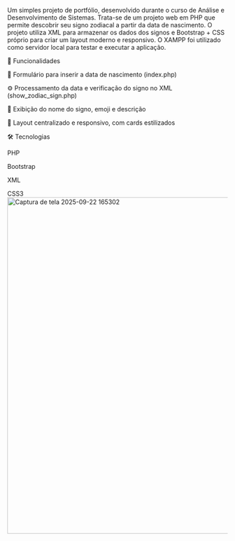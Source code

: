 Um simples projeto de portfólio, desenvolvido durante o curso de Análise e Desenvolvimento de Sistemas.
Trata-se de um projeto web em PHP que permite descobrir seu signo zodiacal a partir da data de nascimento.
O projeto utiliza XML para armazenar os dados dos signos e Bootstrap + CSS próprio para criar um layout moderno e responsivo.
O XAMPP foi utilizado como servidor local para testar e executar a aplicação.

🔹 Funcionalidades

📝 Formulário para inserir a data de nascimento (index.php)

⚙️ Processamento da data e verificação do signo no XML (show_zodiac_sign.php)

🎨 Exibição do nome do signo, emoji e descrição

📱 Layout centralizado e responsivo, com cards estilizados

🛠 Tecnologias

PHP

Bootstrap

XML

CSS3
<img width="1366" height="768" alt="Captura de tela 2025-09-22 165302" src="https://github.com/user-attachments/assets/fdcbf6ef-f792-45b8-bd63-2fc19e4ab8cf" />

